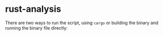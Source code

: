 # rust-analysis

There are two ways to run the script, using `cargo` or building the binary and running the binary file directly:
